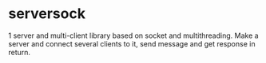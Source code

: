 # serversock
1 server and multi-client library based on socket and multithreading. Make a server and connect several clients to it, send message and get response in return.
